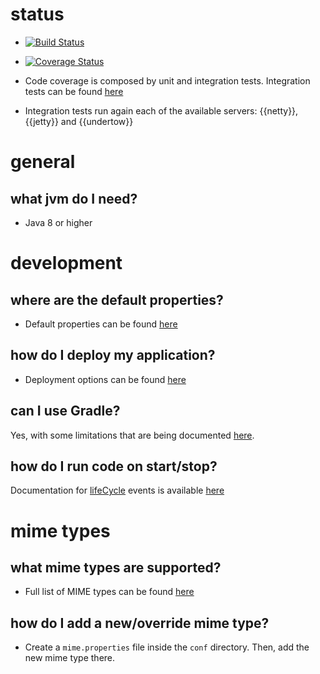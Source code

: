 # status

* <a target="_blank" href="https://travis-ci.org/jooby-project/jooby"><img src="https://travis-ci.org/jooby-project/jooby.svg?branch=master" alt="Build Status"></a>

* <a target="_blank" href="https://coveralls.io/r/jooby-project/jooby?branch=master"><img src="https://img.shields.io/coveralls/jooby-project/jooby.svg" alt="Coverage Status"></a>

* Code coverage is composed by unit and integration tests. Integration tests can be found <a target="_blank" href="https://github.com/jooby-project/jooby/tree/master/coverage-report">here</a>

* Integration tests run again each of the available servers: {{netty}}, {{jetty}} and {{undertow}}

# general

## what jvm do I need?

* Java 8 or higher

# development
 
## where are the default properties?

* Default properties can be found [here](/doc/#misc-jooby-conf)

## how do I deploy my application?

* Deployment options can be found [here](/doc/deployment)

## can I use Gradle?

Yes, with some limitations that are being documented [here](/doc/gradle).

## how do I run code on start/stop?

Documentation for [lifeCycle]({{defdocs}}/LifeCycle.html) events is available [here](/doc/#application-life-cycle)

# mime types

## what mime types are supported?

* Full list of MIME types can be found [here](/doc/#misc-mime-properties)

## how do I add a new/override mime type?

* Create a ```mime.properties``` file inside the ```conf``` directory. Then, add the new mime type there.
